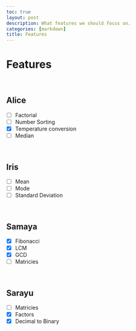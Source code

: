 ```yaml
--- 
toc: true
layout: post
description: What features we should focus on.
categories: [markdown]
title: Features
---
```

# Features
<br>

## Alice
- [ ] Factorial
- [ ] Number Sorting
- [x] Temperature conversion
- [ ] Median
<br>

## Iris
- [ ] Mean
- [ ] Mode
- [ ] Standard Deviation
<br>

## Samaya
- [x] Fibonacci
- [x] LCM
- [x] GCD
- [ ] Matricies
<br>

## Sarayu
- [ ] Matricies
- [x] Factors
- [x] Decimal to Binary
